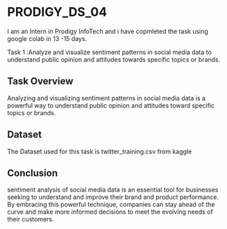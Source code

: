 # PRODIGY_DS_04
I am an Intern in Prodigy InfoTech and i have copmleted the task using google colab  in 13 -15 days. 

Task 1 :Analyze and visualize sentiment patterns in social media data to understand public opinion and attitudes towards specific topics or brands.

## Task Overview
Analyzing and visualizing sentiment patterns in social media data is a powerful way to understand public opinion and attitudes toward specific topics or brands.

## Dataset
The Dataset used for this task is twitter_training.csv from kaggle

## Conclusion
 sentiment analysis of social media data is an essential tool for businesses seeking to understand and improve their brand and product performance. By embracing this powerful technique, companies can stay ahead of the curve and make more informed decisions to meet the evolving needs of their customers.
